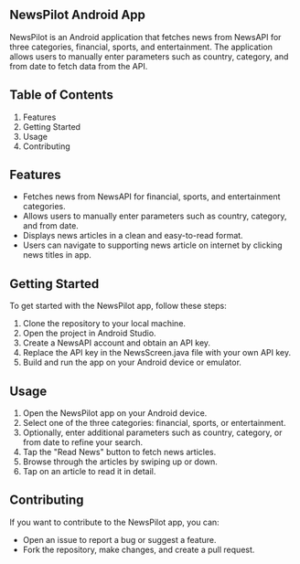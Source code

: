 ## NewsPilot Android App
NewsPilot is an Android application that fetches news from NewsAPI for three categories, financial, sports, and entertainment. The application allows users to manually enter parameters such as country, category, and from date to fetch data from the API.

## Table of Contents
<ol>
<li>Features</li>
<li>Getting Started</li>
<li>Usage</li>
<li>Contributing</li>
</ol>


## Features
* Fetches news from NewsAPI for financial, sports, and entertainment categories.
* Allows users to manually enter parameters such as country, category, and from date.
* Displays news articles in a clean and easy-to-read format.
* Users can navigate to supporting news article on internet by clicking news titles in app.

## Getting Started
To get started with the NewsPilot app, follow these steps:
<ol>
<li>Clone the repository to your local machine.</li>
<li>Open the project in Android Studio.</li>
<li>Create a NewsAPI account and obtain an API key.</li>
<li>Replace the API key in the NewsScreen.java file with your own API key.</li>
<li>Build and run the app on your Android device or emulator.</li>
</ol>

## Usage
<ol>
<li>Open the NewsPilot app on your Android device.</li>
<li>Select one of the three categories: financial, sports, or entertainment.</li>
<li>Optionally, enter additional parameters such as country, category, or from date to refine your search.</li>
<li>Tap the "Read News" button to fetch news articles.</li>
<li>Browse through the articles by swiping up or down.</li>
<li>Tap on an article to read it in detail.</li>
</ol>

## Contributing
If you want to contribute to the NewsPilot app, you can:

* Open an issue to report a bug or suggest a feature.
* Fork the repository, make changes, and create a pull request.
